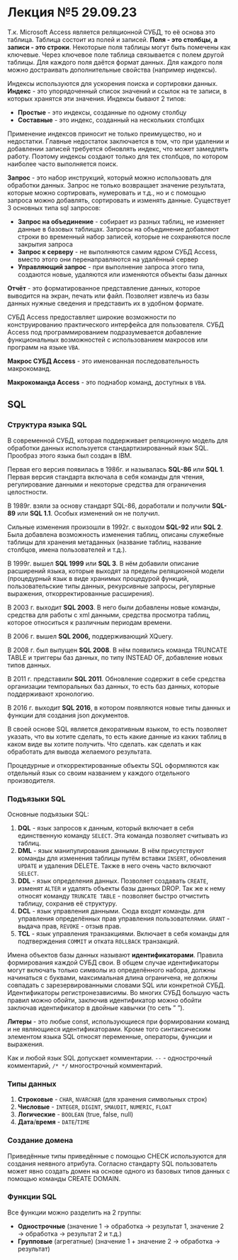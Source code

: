 # Лекция №5 29.09.23

Т.к. Microsoft Access является реляционной СУБД, то её основа это таблица. Таблица состоит из полей и записей. **Поля - это столбцы, а записи - это строки**. Некоторые поля таблицы могут быть помечены как ключевые. Через ключевое поле таблица связывается с полем другой таблицы. Для каждого поля даётся формат данных. Для каждого поля можно достраивать дополнительные свойства (например индексы).

Индексы используются для ускорения поиска и сортировки данных. **Индекс** - это упорядоченный список значений и ссылок на те записи, в которых хранятся эти значения. Индексы бывают 2 типов:

- **Простые** - это индексы, созданные по одному столбцу
- **Составные** - это индекс, созданный на нескольких столбцах

Применение индексов приносит не только преимущество, но и недостатки. Главные недостаток заключается в том, что при удалении и добавлении записей требуется обновлять индекс, что может замедлять работу. Поэтому индексы создают только для тех столбцов, по котором наиболее часто выполняется поиск.

**Запрос** - это набор инструкций, который можно использовать для обработки данных. Запрос не только возвращает значение результата, которые можно сортировать, нумеровать и т.д., но и с помощью запроса можно добавлять, сортировать и изменять данные. Существует 3 основных типа sql запросов:

- **Запрос на объединение** - собирает из разных таблиц, не изменяет данные в базовых таблицах. Запросы на объединение добавляют строки во временный набор записей, которые не сохраняются после закрытия запроса
- **Запрос к серверу** - не выполняются самим ядром СУБД Access, вместо этого они перенаправляются на удалённый сервер
- **Управляющий запрос** - при выполнение запроса этого типа, создаются новые, удаляются или изменяются объекты базы данных

**Отчёт** - это форматированное представление данных, которое выводится на экран, печать или файл. Позволяет извлечь из базы данных нужные сведения и представить их в удобном формате.

СУБД Access предоставляет широкие возможности по конструированию практического интерфейса для пользователя. СУБД Access под программированием подразумевается добавление функциональных возможностей с использованием макросов или программ на языке `VBA`.

**Макрос СУБД Access** - это именованная последовательность макрокоманд.

**Макрокоманда Access** - это поднабор команд, доступных в `VBA`.

## SQL

### Структура языка SQL

В современной СУБД, которая поддерживает реляционную модель для обработки данных используется стандартизированный язык SQL. Прообраз этого языка был создан в IBM.

Первая его версия появилась в 1986г. и называлась **SQL-86** или **SQL 1**. Первая версия стандарта включала в себя команды для чтения, регулирование данными и некоторые средства для ограничения целостности.

В 1989г. взяли за основу стандарт SQL-86, доработали и получили **SQL-89** или **SQL 1.1**. Особых изменений он не получил.

Сильные изменения произошли в 1992г. с выходом **SQL-92** или **SQL 2**. Была добавлена возможность изменения таблиц, описаны служебные таблицы для хранения метаданных (название таблиц, название столбцов, имена пользователей и т.д.).

В 1999г. вышел **SQL 1999** или **SQL 3**. В нём добавили описание расширений языка, которые выходят за пределы реляционной модели (процедурный язык в виде хранимых процедурой функций, пользовательские типы данных, рекурсивные запросы, регулярные выражения, откорректированные расширения).

В 2003 г. выходит **SQL 2003**. В него были добавлены новые команды, средства для работы с xml данными, средства просмотра таблиц, которое относиться к различным периодам времени.

В 2006 г. вышел **SQL 2006,** поддерживающий XQuery.

В 2008 г. был выпущен **SQL 2008**. В нём появились команда TRUNCATE TABLE и триггеры баз данных, по типу INSTEAD OF, добавление новых типов данных.

В 2011 г. представили **SQL 2011**. Обновление содержит в себе средства организации темпоральных баз данных, то есть баз данных, которые поддерживают хронологию.

В 2016 г. выходит **SQL 2016**, в котором появляются новые типы данных и функции для создания json документов.

В своей основе SQL является декоративным языком, то есть позволяет указать, что вы хотите сделать, то есть какие данные из каких таблиц в каком виде вы хотите получить. Что сделать. как сделать и как обработать для вывода желаемого результата.

Процедурные и откорректированные объекты SQL оформляются как отдельный язык со своим названием у каждого отдельного производителя.

### Подъязыки SQL

Основные подъязыки SQL:

1. **DQL** - язык запросов к данным, который включает в себя единственную команду `SELECT`. Эта команда позволяет считывать из таблиц.
2. **DML** - язык манипулирования данными. В нём присутствуют команды для изменения таблицы путём вставки `INSERT`, обновления `UPDATE` и удаления DELETE. Также в него очень часто включают `SELECT`.
3. **DDL** - язык определения данных. Позволяет создавать `CREATE`, изменят `ALTER` и удалять объекты базы данных DROP. Так же к нему относят команду `TRUNCATE TABLE` - позволяет быстро отчистить таблицу, сохранив её структуру.
4. **DCL** - язык управления данными. Сюда входят команды. для управления определённых прав управления пользователями. `GRANT` - выдача прав, `REVOKE` - отзыв прав.
5. **TCL** - язык управления транзакциями. Включает в себя команды для подтверждения `COMMIT` и отката `ROLLBACK` транзакций.

Имена объектов базы данных называют **идентификаторами**. Правила формирования каждой СУБД свои. В общем случае идентификаторы могут включать только символы из определённого набора, должны начинаться с буквами, максимальная длина ограничена, не должны совпадать с зарезервированными словами SQL или конкретной СУБД. Идентификаторы регистронезависимы. Во многих СУБД большую часть правил можно обойти, заключив идентификатор можно обойти заключав идентификатор в двойные кавычки (то сеть ” ”).

**Литеры** - это любые const, использующиеся при формировании команд и не являющиеся идентификаторами. Кроме того синтаксическим элементом языка SQL относят переменные, операторы, функции и выражения.

Как и любой язык SQL допускает комментарии. `--` - однострочный комментарий, `/* */` многострочный комментарий.

### Типы данных

1. **Строковые** - `CHAR`, `NVARCHAR` (для хранения символьных строк)
2. **Числовые** - `INTEGER`, `DIGINT`, `SMAUDIT`, `NUMERIC`, `FLOAT`
3. **Логические** - `BOOLEAN` (true, false, null)
4. **Дата**/**время** - `DATE`/`TIME`

### Создание домена

Приведённые типы приведённые с помощью CHECK используются для создания неявного атрибута. Согласно стандарту SQL пользователь может явно создать домен на основе одного из базовых типов данных с помощью команды CREATE DOMAIN.

### Функции SQL

Все функции можно разделить на 2 группы:

- **Однострочные** (значение 1 → обработка → результат 1, значение 2 → обработка → результат 2 и т.д.)
- **Групповые** (агрегатные)  (значение 1 + значение 2 → обработка → результат)
